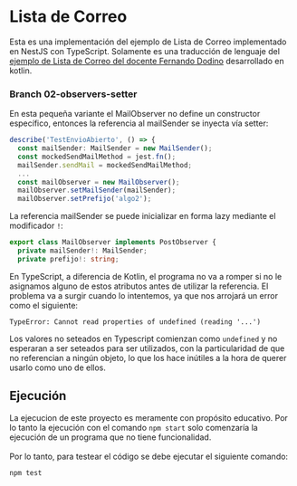 # Lista de Correo

Esta es una implementación del ejemplo de Lista de Correo implementado en NestJS con TypeScript.
Solamente es una traducción de lenguaje del [ejemplo de Lista de Correo del docente Fernando Dodino](https://github.com/uqbar-project/eg-lista-correo-kotlin/tree/02-observers-setter) desarrollado en kotlin.

### Branch 02-observers-setter
En esta pequeña variante el MailObserver no define un constructor específico, entonces la referencia al mailSender se inyecta vía setter:

``` typescript
describe('TestEnvioAbierto', () => {
  const mailSender: MailSender = new MailSender();
  const mockedSendMailMethod = jest.fn();
  mailSender.sendMail = mockedSendMailMethod;
  ...
  const mailObserver = new MailObserver();
  mailObserver.setMailSender(mailSender);
  mailObserver.setPrefijo('algo2');
```

La referencia mailSender se puede inicializar en forma lazy mediante el modificador `!`:

``` typescript
export class MailObserver implements PostObserver {
  private mailSender!: MailSender;
  private prefijo!: string;
```

En TypeScript, a diferencia de Kotlin, el programa no va a romper si no le asignamos alguno de estos atributos antes de utilizar la referencia. El problema va a surgir cuando lo intentemos, ya que nos arrojará un error como el siguiente:

```
TypeError: Cannot read properties of undefined (reading '...')
```
Los valores no seteados en Typescript comienzan como `undefined` y no esperaran a ser seteados para ser utilizados, con la particularidad de que no referencian a ningún objeto, lo que los hace inútiles a la hora de querer usarlo como uno de ellos.

## Ejecución
La ejecucion de este proyecto es meramente con propósito educativo. Por lo tanto la ejecución con el comando `npm start` solo comenzaría la ejecución de un programa que no tiene funcionalidad.<br><br>
Por lo tanto, para testear el código se debe ejecutar el siguiente comando:
```
npm test
```